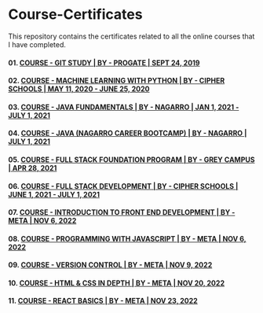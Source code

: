 # Course-Certificates
This repository contains the certificates related to all the online courses that I have completed.

#### 01. [COURSE - GIT STUDY | BY - PROGATE | SEPT 24, 2019](https://drive.google.com/file/d/1FwvM898Nc10gSIMAYpaZO-juV9gVwKyO/view?usp=share_link)
#### 02. [COURSE - MACHINE LEARNING WITH PYTHON | BY - CIPHER SCHOOLS | MAY 11, 2020 - JUNE 25, 2020](https://drive.google.com/file/d/1C2EFV1imzvp1TvsChwhcrgHs3xGwZ18_/view?usp=share_link)
#### 03. [COURSE - JAVA FUNDAMENTALS | BY - NAGARRO | JAN 1, 2021 - JULY 1, 2021](https://drive.google.com/file/d/1brbFWbhBM5vfE64Wh6RdRua1BO4vfdvK/view?usp=share_link)
#### 04. [COURSE - JAVA (NAGARRO CAREER BOOTCAMP) | BY - NAGARRO | JULY 1, 2021](https://drive.google.com/file/d/14okXBQ3TtIy49lcs21GDQzku972ukkz7/view?usp=share_link)
#### 05. [COURSE - FULL STACK FOUNDATION PROGRAM | BY - GREY CAMPUS | APR 28, 2021](https://drive.google.com/file/d/1G2-xMAPr3HaWXaxNEfBYxDlRcj1bQjlY/view?usp=share_link)
#### 06. [COURSE - FULL STACK DEVELOPMENT | BY - CIPHER SCHOOLS | JUNE 1, 2021 - JULY 1, 2021](https://drive.google.com/file/d/1v45SKtnCzAVI4x6LuQiolNcblOpMH5sa/view?usp=share_link)
#### 07. [COURSE - INTRODUCTION TO FRONT END DEVELOPMENT | BY - META | NOV 6, 2022](https://drive.google.com/file/d/1BE5ui6GM-jxbBFGrd6BFWcxzmr_uoCRK/view?usp=share_link)
#### 08. [COURSE - PROGRAMMING WITH JAVASCRIPT | BY - META | NOV 6, 2022](https://drive.google.com/file/d/1t0teyUHafmdqXYQzdc-qgx-3MyEDR8Dz/view?usp=share_link)
#### 09. [COURSE - VERSION CONTROL | BY - META | NOV 9, 2022](https://drive.google.com/file/d/12ei3VqfgNnK3hm3BA22Xq3yeB7x5vSUm/view?usp=share_link)
#### 10. [COURSE - HTML & CSS IN DEPTH | BY - META | NOV 20, 2022](https://drive.google.com/file/d/1XhyZI9bnzG5MHXa5XSru1S6r33Fg8Oth/view?usp=share_link)
#### 11. [COURSE - REACT BASICS | BY - META | NOV 23, 2022](https://drive.google.com/file/d/1LrdZwz97fY5e1cnei7UEATlEWCMml2SD/view?usp=share_link)
